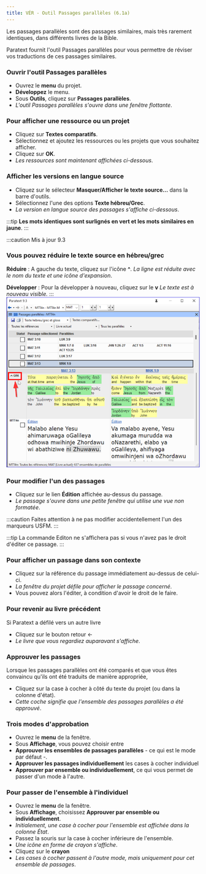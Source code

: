 ```yaml
---
title: VÉR - Outil Passages parallèles (6.1a) 
---
```


Les passages parallèles sont des passages similaires, mais très rarement identiques, dans différents livres de la Bible.

Paratext fournit l'outil Passages parallèles pour vous permettre de réviser vos traductions de ces passages similaires.

### Ouvrir l'outil Passages parallèles

-   Ouvrez le **menu** du projet.
-   **Développez** le menu.
-   Sous **Outils**, cliquez sur **Passages parallèles**.
   -  *L'outil Passages parallèles s'ouvre dans une fenêtre flottante*.  

### Pour afficher une ressource ou un projet

-   Cliquez sur **Textes comparatifs**.
-   Sélectionnez et ajoutez les ressources ou les projets que vous souhaitez afficher.
-   Cliquez sur **OK**.
   -  *Les ressources sont maintenant affichées ci-dessous*.

### Afficher les versions en langue source

-   Cliquez sur le sélecteur **Masquer/Afficher le texte source…** dans la barre d'outils.
-   Sélectionnez l'une des options **Texte hébreu/Grec**.
  -  *La version en langue source des passages s'affiche ci-dessous*.

:::tip
 **Les mots identiques sont surlignés en vert et les mots similaires en jaune**.
:::

:::caution Mis à jour 9.3
### Vous pouvez réduire le texte source en hébreu/grec
**Réduire** : A gauche du texte, cliquez sur l'icône **^**.
*La ligne est réduite avec le nom du texte et une icône d'expansion*.
  
**Développer** : Pour la développer à nouveau, cliquez sur le **v** 
*Le texte est à nouveau visible.* 
:::
![](../media/parallel-passage-greek-collapse.png)

### Pour modifier l'un des passages

-   Cliquez sur le lien **Édition** affichée au-dessus du passage.
   -  *Le passage s'ouvre dans une petite fenêtre qui utilise une vue non formatée*.

:::caution
Faites attention à ne pas modifier accidentellement l'un des marqueurs USFM.
:::

:::tip
La commande Editon ne s'affichera pas si vous n'avez pas le droit d'éditer ce passage.
:::
### Pour afficher un passage dans son contexte

-   Cliquez sur la référence du passage immédiatement au-dessus de celui-ci.
   -  *La fenêtre du projet défile pour afficher le passage concerné*.
- Vous pouvez alors l'éditer, à condition d'avoir le droit de le faire.

### Pour revenir au livre précédent

Si Paratext a défilé vers un autre livre

-   Cliquez sur le bouton retour ←
   -  *Le livre que vous regardiez auparavant s'affiche*.

### Approuver les passages

Lorsque les passages parallèles ont été comparés et que vous êtes convaincu qu'ils ont été traduits de manière appropriée,

-   Cliquez sur la case à cocher à côté du texte du projet (ou dans la colonne d'état).
   -  *Cette coche signifie que l'ensemble des passages parallèles a été approuvé*.

### Trois modes d'approbation

-   Ouvrez le **menu** de la fenêtre.
-   Sous **Affichage**, vous pouvez choisir entre
-   **Approuver les ensembles de passages parallèles** - ce qui est le mode par défaut -.
-   **Approuver les passages individuellement** les cases à cocher individuel
-   **Approuver par ensemble ou individuellement**, ce qui vous permet de passer d'un mode à l'autre.

### Pour passer de l'ensemble à l'individuel

-   Ouvrez le **menu** de la fenêtre.
-   Sous **Affichage**, choisissez **Approuver par ensemble ou individuellement**.
   -  *Initialement, une case à cocher pour l'ensemble est affichée dans la colonne État*.
-   Passez la souris sur la case à cocher inférieure de l'ensemble.
   -  *Une icône en forme de crayon s'affiche*.
-   Cliquez sur le **crayon**
   -  *Les cases à cocher passent à l'autre mode, mais uniquement pour cet ensemble de passages*.
